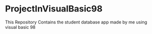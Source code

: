 # ProjectInVisualBasic98
This Repository Contains the student database app made by me using visual basic 98
